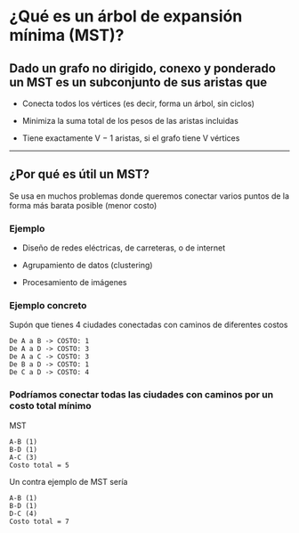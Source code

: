 # ¿Qué es un árbol de expansión mínima (MST)?

## Dado un grafo no dirigido, conexo y ponderado un MST es un subconjunto de sus aristas que

- Conecta todos los vértices (es decir, forma un árbol, sin ciclos)

- Minimiza la suma total de los pesos de las aristas incluidas

- Tiene exactamente V − 1 aristas, si el grafo tiene V vértices

---

## ¿Por qué es útil un MST?

Se usa en muchos problemas donde queremos conectar varios puntos de la forma más barata posible (menor costo)

### Ejemplo

- Diseño de redes eléctricas, de carreteras, o de internet

- Agrupamiento de datos (clustering)

- Procesamiento de imágenes

### Ejemplo concreto

Supón que tienes 4 ciudades conectadas con caminos de diferentes costos
```
De A a B -> COSTO: 1
De A a D -> COSTO: 3
De A a C -> COSTO: 3
De B a D -> COSTO: 1
De C a D -> COSTO: 4
```

### Podríamos conectar todas las ciudades con caminos por un costo total mínimo

MST
```
A-B (1)
B-D (1)
A-C (3)
Costo total = 5
```

Un contra ejemplo de MST sería
```
A-B (1)
B-D (1)
D-C (4)
Costo total = 7
```


